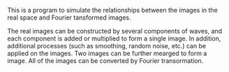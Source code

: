 This is a program to simulate the relationships between the images in the real space and Fourier tansformed images.

The real images can be constructed by several components of waves, and each component is added or multiplied to form a single image.
In addition, additional processes (such as smoothing, random noise, etc.) can be applied on the images.
Two images can be further mearged to form a image.
All of the images can be converted by Fourier transormation.